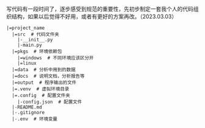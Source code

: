 写代码有一段时间了，逐步感受到规范的重要性，先初步制定一套我个人的代码组织结构，如果以后觉得不好用，或者有更好的方案再改。（2023.03.03）

```
|=project_name
  |=src  # 代码文件夹
    |-__init__.py
    |-main.py
  |=pkgs  # 环境依赖包
    |=windows  # 不同环境应该区分开
    |=linux
  |=data  # 分析中用到的数据
  |=docs  # 说明文档，分析报告等
  |=output  # 程序输出的文件
  |=.venv  # 虚拟环境目录
  |=.config  # 配置文件夹
    |-config.json  # 配置文件
  |-README.md
  |-.gitignore
  |-.env  # 环境变量
```


